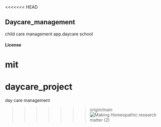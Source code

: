 <<<<<<< HEAD
## Daycare_management

child care management app.daycare school

#### License

mit
=======
# daycare_project
day care management
>>>>>>> origin/main
![Making Homeopathic research matter (2)](https://github.com/user-attachments/assets/ba111bf2-1553-4e46-be21-819e4dfb317a)
